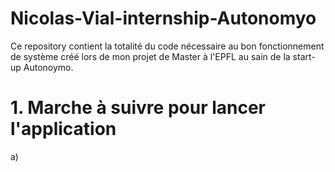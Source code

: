 # Nicolas-Vial-internship-Autonomyo
Ce repository contient la totalité du code nécessaire au bon fonctionnement de système créé lors de mon projet de Master à l'EPFL au sain de la start-up Autonoymo.

# 1. Marche à suivre pour lancer l'application
a) 
